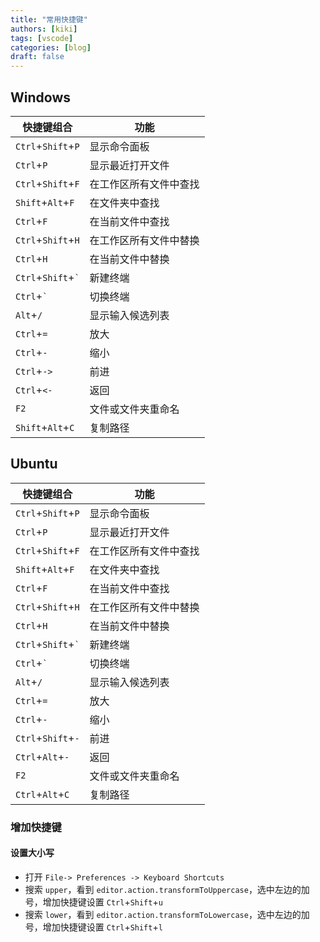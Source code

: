 ```yaml
---
title: "常用快捷键"
authors: [kiki]
tags: [vscode]
categories: [blog]
draft: false
---
```


## Windows

| 快捷键组合 | 功能 |
| --- | --- |
| `Ctrl`+`Shift`+`P` | 显示命令面板 |
| `Ctrl`+`P` | 显示最近打开文件 |
| `Ctrl`+`Shift`+`F` | 在工作区所有文件中查找 |
| `Shift`+`Alt`+`F` | 在文件夹中查找 |
| `Ctrl`+`F` | 在当前文件中查找 |
| `Ctrl`+`Shift`+`H` | 在工作区所有文件中替换 |
| `Ctrl`+`H` | 在当前文件中替换 |
| `Ctrl`+`Shift`+`` ` `` | 新建终端 |
| `Ctrl`+`` ` `` | 切换终端 |
| `Alt`+`/` | 显示输入候选列表 |
| `Ctrl`+`=` | 放大 |
| `Ctrl`+`-` | 缩小 |
| `Ctrl`+`->` | 前进 |
| `Ctrl`+`<-` | 返回 |
| `F2` | 文件或文件夹重命名 |
| `Shift`+`Alt`+`C` | 复制路径 |

## Ubuntu

| 快捷键组合 | 功能 |
| --- | --- |
| `Ctrl`+`Shift`+`P` | 显示命令面板 |
| `Ctrl`+`P` | 显示最近打开文件 |
| `Ctrl`+`Shift`+`F` | 在工作区所有文件中查找 |
| `Shift`+`Alt`+`F` | 在文件夹中查找 |
| `Ctrl`+`F` | 在当前文件中查找 |
| `Ctrl`+`Shift`+`H` | 在工作区所有文件中替换 |
| `Ctrl`+`H` | 在当前文件中替换 |
| `Ctrl`+`Shift`+`` ` `` | 新建终端 |
| `Ctrl`+`` ` `` | 切换终端 |
| `Alt`+`/` | 显示输入候选列表 |
| `Ctrl`+`=` | 放大 |
| `Ctrl`+`-` | 缩小 |
| `Ctrl`+`Shift`+`-` | 前进 |
| `Ctrl`+`Alt`+`-` | 返回 |
| `F2` | 文件或文件夹重命名 |
| `Ctrl`+`Alt`+`C` | 复制路径 |

### 增加快捷键

#### 设置大小写

- 打开 `File-> Preferences -> Keyboard Shortcuts`
- 搜索 `upper`，看到 `editor.action.transformToUppercase`，选中左边的加号，增加快捷键设置 `Ctrl`+`Shift`+`u`
- 搜索 `lower`，看到 `editor.action.transformToLowercase`，选中左边的加号，增加快捷键设置 `Ctrl`+`Shift`+`l`
